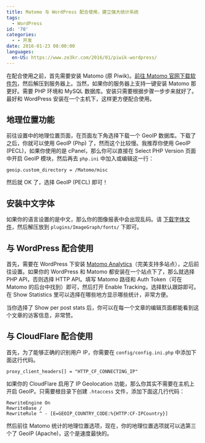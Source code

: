 ```yaml
---
title: Matomo 与 WordPress 配合使用，建立强大统计系统
tags:
  - WordPress
id: '70'
categories:
  - - 开发
date: 2016-01-23 08:00:00
languages:
  en-US: https://www.ze3kr.com/2016/01/piwik-wordpress/
---
```


在配合使用之前，首先需要安装 Matomo (原 Piwik)。[前往 Matomo 官网下载软件包](https://matomo.org/download/)，然后解压到服务器上。当然，如果你的服务器上支持一键安装 Matomo 那更好。需要 PHP 环境和 MySQL 数据库。安装只需要根据步骤一步步来就好了。最好和 WordPress 安装在一个主机下，这样更方便配合使用。

## 地理位置功能

前往设置中的地理位置页面，在页面左下角选择下载一个 GeoIP 数据库。下载了之后，你就可以使用 GeoIP (Php) 了，然而这个比较慢。我推荐你使用 GeoIP (PECL)，如果你使用的是 cPanel，那么你可以直接在 Select PHP Version 页面中开启 GeoIP 模<!-- more -->块，然后再去 `php.ini` 中加入或编辑这一行：

```
geoip.custom_directory = /Matomo/misc
```

然后就 OK 了，选择 GeoIP (PECL) 即可！

## 安装中文字体

如果你的语言设置的是中文，那么你的图像报表中会出现乱码。请 [下载字体文件](https://matomo.org/wp-content/uploads/unifont.ttf.zip)，然后解压放到 `plugins/ImageGraph/fonts/` 下即可。

## 与 WordPress 配合使用

首先，需要在 WordPress 下安装 [Matomo Analytics](https://wordpress.org/plugins/matomo/)（完美支持多站点），之后前往设置。如果你的 WordPress 和 Matomo 都安装在一个站点下了，那么就选择 PHP API，否则选择 HTTP API。填写 Matomo 路径和 Auth Token（可在 Matomo 的后台中找到）即可，然后打开 Enable Tracking，选择默认跟踪即可。在 Show Statistics 里可以选择在哪些地方显示哪些统计，非常方便。

当你选择了 Show per post stats 后，你可以在每一个文章的编辑页面都能看到这个文章的访客信息，非常赞。

## 与 CloudFlare 配合使用

首先，为了能够正确的识别用户 IP，你需要在 `config/config.ini.php` 中添加下面这行代码。

```
proxy_client_headers[] = "HTTP_CF_CONNECTING_IP"
```

如果你的 CloudFlare 启用了 IP Geolocation 功能，那么你其实不需要在主机上开启 GeoIP。只需要根目录下创建 `.htaccess` 文件，添加下面这几行代码：

```
RewriteEngine On
RewriteBase /
RewriteRule ^ - [E=GEOIP_COUNTRY_CODE:%{HTTP:CF-IPCountry}]
```

然后前往 Matomo 统计的地理位置选项，现在，你的地理位置选项就可以选第三个了 GeoIP (Apache)，这个是速度最快的。
